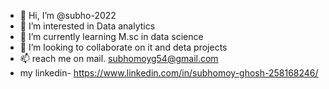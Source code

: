 - 👋 Hi, I’m @subho-2022
- 👀 I’m interested in Data analytics
- 🌱 I’m currently learning M.sc in data science
- 💞️ I’m looking to collaborate on it and deta projects
- 📫 reach me on mail. subhomoyg54@gmail.com
- my linkedin- https://www.linkedin.com/in/subhomoy-ghosh-258168246/

<!---
subho-2022/subho-2022 is a ✨ special ✨ repository because its `README.md` (this file) appears on your GitHub profile.
You can click the Preview link to take a look at your changes.
--->
